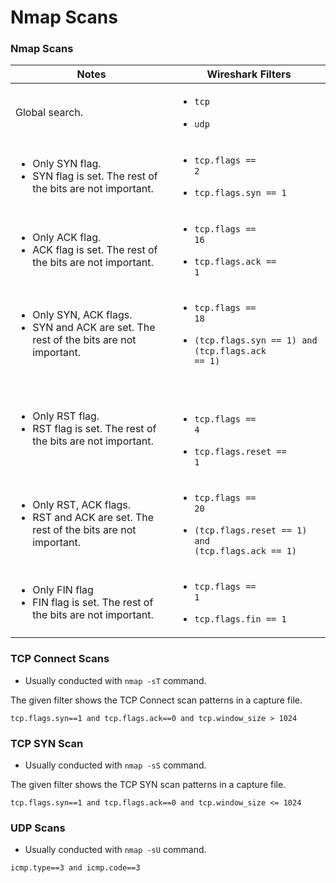 # Nmap Scans

### Nmap Scans

| **Notes**                                                                                                       | **Wireshark Filters**                                                                                                        |
| --------------------------------------------------------------------------------------------------------------- | ---------------------------------------------------------------------------------------------------------------------------- |
| Global search.                                                                                                  | <ul><li><code>tcp</code></li></ul><ul><li><code>udp</code></li></ul>                                                         |
| <ul><li>Only SYN flag.</li><li>SYN flag is set. The rest of the bits are not important.</li></ul>               | <ul><li><code>tcp.flags == 2</code></li></ul><ul><li><code>tcp.flags.syn == 1</code></li></ul>                               |
| <ul><li>Only ACK flag.</li><li>ACK flag is set. The rest of the bits are not important.<br></li></ul>           | <ul><li><code>tcp.flags == 16</code></li></ul><ul><li><code>tcp.flags.ack == 1</code></li></ul>                              |
| <ul><li>Only SYN, ACK flags.</li><li>SYN and ACK are set. The rest of the bits are not important.</li></ul>     | <ul><li><code>tcp.flags == 18</code></li></ul><ul><li><code>(tcp.flags.syn == 1) and (tcp.flags.ack == 1)</code></li></ul>   |
| <ul><li>Only RST flag.</li><li>RST flag is set. The rest of the bits are not important.<br></li></ul>           | <p><br></p><ul><li><code>tcp.flags == 4</code></li></ul><ul><li><code>tcp.flags.reset == 1</code></li></ul>                  |
| <ul><li>Only RST, ACK flags.</li><li>RST and ACK are set. The rest of the bits are not important.<br></li></ul> | <ul><li><code>tcp.flags == 20</code></li></ul><ul><li><code>(tcp.flags.reset == 1) and (tcp.flags.ack == 1)</code></li></ul> |
| <ul><li>Only FIN flag</li><li>FIN flag is set. The rest of the bits are not important.</li></ul>                | <ul><li><code>tcp.flags == 1</code></li></ul><ul><li><code>tcp.flags.fin == 1</code></li></ul>                               |

### TCP Connect Scans

* Usually conducted with `nmap -sT` command.

The given filter shows the TCP Connect scan patterns in a capture file.

`tcp.flags.syn==1 and tcp.flags.ack==0 and tcp.window_size > 1024`

### TCP SYN Scan

* Usually conducted with `nmap -sS` command.

The given filter shows the TCP SYN scan patterns in a capture file.

`tcp.flags.syn==1 and tcp.flags.ack==0 and tcp.window_size <= 1024`

### UDP Scans

* Usually conducted with `nmap -sU` command.

`icmp.type==3 and icmp.code==3`

